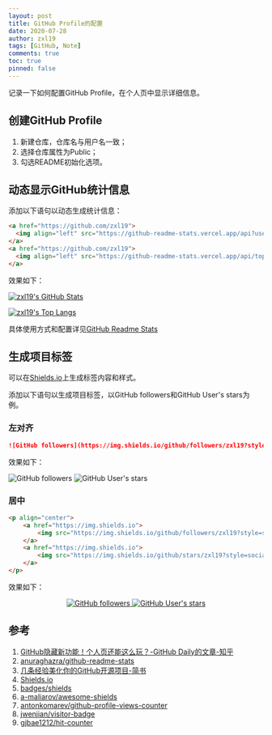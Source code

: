 ```yaml
---
layout: post
title: GitHub Profile的配置
date: 2020-07-28
author: zxl19
tags: [GitHub, Note]
comments: true
toc: true
pinned: false
---
```


记录一下如何配置GitHub Profile，在个人页中显示详细信息。

<!-- more -->

## 创建GitHub Profile

1. 新建仓库，仓库名与用户名一致；
2. 选择仓库属性为Public；
3. 勾选README初始化选项。

## 动态显示GitHub统计信息

添加以下语句以动态生成统计信息：

```html
<a href="https://github.com/zxl19">
  <img align="left" src="https://github-readme-stats.vercel.app/api?username=zxl19&count_private=true&show_icons=true&theme=prussian" />
</a>
<a href="https://github.com/zxl19">
  <img align="left" src="https://github-readme-stats.vercel.app/api/top-langs/?username=zxl19&layout=compact&theme=prussian" />
</a>
```

效果如下：

[![zxl19's GitHub Stats](https://github-readme-stats.vercel.app/api?username=zxl19&count_private=true&show_icons=true&theme=prussian)](https://github.com/zxl19)

[![zxl19's Top Langs](https://github-readme-stats.vercel.app/api/top-langs/?username=zxl19&layout=compact&theme=prussian)](https://github.com/zxl19)

具体使用方式和配置详见[GitHub Readme Stats](https://github.com/anuraghazra/github-readme-stats)

## 生成项目标签

可以在[Shields.io](https://shields.io/)上生成标签内容和样式。

添加以下语句以生成项目标签，以GitHub followers和GitHub User's stars为例。

### 左对齐

```markdown
![GitHub followers](https://img.shields.io/github/followers/zxl19?style=social) ![GitHub User's stars](https://img.shields.io/github/stars/zxl19?style=social)
```

效果如下：

![GitHub followers](https://img.shields.io/github/followers/zxl19?style=social) ![GitHub User's stars](https://img.shields.io/github/stars/zxl19?style=social)

### 居中

```html
<p align="center">
    <a href="https://img.shields.io">
        <img src="https://img.shields.io/github/followers/zxl19?style=social" alt="GitHub followers" />
    </a>
    <a href="https://img.shields.io">
        <img src="https://img.shields.io/github/stars/zxl19?style=social" alt="GitHub User's stars" />
    </a>
</p>
```

效果如下：

<p align="center">
    <a href="https://img.shields.io">
        <img src="https://img.shields.io/github/followers/zxl19?style=social" alt="GitHub followers" />
    </a>
    <a href="https://img.shields.io">
        <img src="https://img.shields.io/github/stars/zxl19?style=social" alt="GitHub User's stars" />
    </a>
</p>

## 参考

1. [GitHub隐藏新功能！个人页还能这么玩？-GitHub Daily的文章-知乎](https://zhuanlan.zhihu.com/p/161029860)
2. [anuraghazra/github-readme-stats](https://github.com/anuraghazra/github-readme-stats)
3. [几条经验美化你的GitHub开源项目-简书](https://www.jianshu.com/p/d587b91bacb3)
4. [Shields.io](https://shields.io/)
5. [badges/shields](https://github.com/badges/shields)
6. [a-maliarov/awesome-shields](https://github.com/a-maliarov/awesome-shields)
7. [antonkomarev/github-profile-views-counter](https://github.com/antonkomarev/github-profile-views-counter)
8. [jwenjian/visitor-badge](https://github.com/jwenjian/visitor-badge)
9. [gjbae1212/hit-counter](https://github.com/gjbae1212/hit-counter)

<!-- ## 生成项目标签

可以在[网站](https://shields.io/)上生成标签。

添加以下语句以生成项目标签，以[996.ICU](https://github.com/996icu/996.ICU)为例。

### 左对齐

```markdown
[![996.icu](https://img.shields.io/badge/link-996.icu-red.svg)](https://996.icu) [![LICENSE](https://img.shields.io/badge/license-Anti%20996-blue.svg)](https://github.com/996icu/996.ICU/blob/master/LICENSE)
```

效果如下：

[![996.icu](https://img.shields.io/badge/link-996.icu-red.svg)](https://996.icu) [![LICENSE](https://img.shields.io/badge/license-Anti%20996-blue.svg)](https://github.com/996icu/996.ICU/blob/master/LICENSE)

### 居中

```html
<p align="center">
    <a href="https://996.icu">
        <img src="https://img.shields.io/badge/link-996.icu-red.svg" alt="Badge" />
    </a>
    <a href="https://github.com/996icu/996.ICU/blob/master/LICENSE">
        <img src="https://img.shields.io/badge/license-Anti%20996-blue.svg" alt="LICENSE" />
    </a>
</p>
```

效果如下：

<p align="center">
    <a href="https://996.icu">
        <img src="https://img.shields.io/badge/link-996.icu-red.svg" alt="Badge" />
    </a>
    <a href="https://github.com/996icu/996.ICU/blob/master/LICENSE">
        <img src="https://img.shields.io/badge/license-Anti%20996-blue.svg" alt="LICENSE" />
    </a>
</p>

## 参考

1. [GitHub隐藏新功能！个人页还能这么玩？-GitHub Daily的文章-知乎](https://zhuanlan.zhihu.com/p/161029860)
2. [anuraghazra/github-readme-stats](https://github.com/anuraghazra/github-readme-stats)
3. [几条经验美化你的GitHub开源项目-简书](https://www.jianshu.com/p/d587b91bacb3)
4. [996icu/996.ICU](https://github.com/996icu/996.ICU)
5. [antonkomarev/github-profile-views-counter](https://github.com/antonkomarev/github-profile-views-counter)
6. [jwenjian/visitor-badge](https://github.com/jwenjian/visitor-badge)
7. [gjbae1212/hit-counter](https://github.com/gjbae1212/hit-counter) -->
